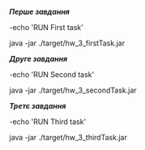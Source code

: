  ***Перше завдання***
 
-echo 'RUN First task'

java -jar ./target/hw_3_firstTask.jar
 
 ***Друге завдання***

-echo 'RUN Second task'

java -jar ./target/hw_3_secondTask.jar

 ***Третє завдання***

-echo 'RUN Third task'

java -jar ./target/hw_3_thirdTask.jar

